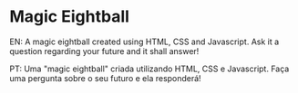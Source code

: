 # Magic Eightball

EN: A magic eightball created using HTML, CSS and Javascript. Ask it a question regarding your future and it shall answer!

PT: Uma "magic eightball" criada utilizando HTML, CSS e Javascript. Faça uma pergunta sobre o seu futuro e ela responderá!